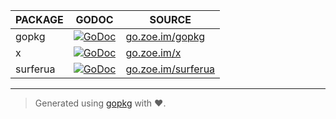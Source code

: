 | PACKAGE | GODOC | SOURCE |
|---------|-------|--------|
| gopkg | [![GoDoc](https://godoc.org/github.com/jiusanzhou/gopkg?status.svg)](https://godoc.org/github.com/jiusanzhou/gopkg) | [go.zoe.im/gopkg](https://go.zoe.im/gopkg) |
| x | [![GoDoc](https://godoc.org/github.com/jiusanzhou/x?status.svg)](https://godoc.org/github.com/jiusanzhou/x) | [go.zoe.im/x](https://go.zoe.im/x) |
| surferua | [![GoDoc](https://godoc.org/github.com/jiusanzhou/surferua?status.svg)](https://godoc.org/github.com/jiusanzhou/surferua) | [go.zoe.im/surferua](https://go.zoe.im/surferua) |

---

> Generated using [gopkg](https://go.zoe.im/gopkg) with :heart:.